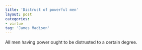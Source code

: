 ```yaml
---
title: 'Distrust of powerful men'
layout: post
categories:
- virtue
tag: 'James Madison'
---
```


All men having power ought to be distrusted to a certain degree.
